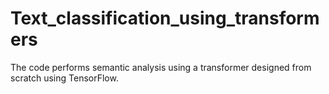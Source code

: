 # Text_classification_using_transformers
The code performs semantic analysis using a transformer designed from scratch using TensorFlow. 
